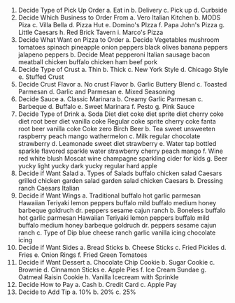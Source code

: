 1. Decide Type of Pick Up Order
    a. Eat in 
    b. Delivery
    c. Pick up
    d. Curbside
2. Decide Which Business to Order From
    a. Vero Italian Kitchen
    b. MODS Piza
    c. Villa Bella
    d. Pizza Hut
    e. Domino's PIzza
    f. Papa John's Pizza
    g. Little Caesars
    h. Red Brick Tavern
    i. Marco's Pizza
3. Decide What Want on Pizza to Order
    a. Decide Vegetables
        mushroom
        tomatoes
        spinach
        pineapple
        onion
        peppers
        black olives
        banana peppers
        jalapeno peppers
    b. Decide Meat
        pepperoni
        Italian sausage
        bacon
        meatball
        chicken
        buffalo chicken
        ham
        beef
        pork
4. Decide Type of Crust 
    a. Thin
    b. Thick
    c. New York Style
    d. Chicago Style
    e. Stuffed Crust
5. Decide Crust Flavor
    a. No crust Flavor
    b. Garlic Buttery Blend
    c. Toasted Parmesan
    d. Garlic and Parmesan
    e. Mixed Seasoning
6. Decide Sauce
    a. Classic Marinara
    b. Creamy Garlic Parmesan
    c. Barbeque
    d. Buffalo
    e. Sweet Marinara
    f. Pesto
    g. Pink Sauce
7. Decide Type of Drink
    a. Soda
        Diet
            diet coke
            diet sprite
            diet cherry coke
            diet root beer
            diet vanilla coke
        Regular 
            coke
            sprite
            cherry coke
            fanta
            root beer
            vanilla coke
        Coke zero
        Birch Beer
    b. Tea
        sweet
        unsweeten
        raspberry
        peach
        mango
        wathermelon
    c. Milk
        regular
        chocolate
        strawberry
    d. Leamonade
        sweet
        diet
        strawberry
    e. Water
        tap
        bottled
        sparkle 
        flavored sparkle water
            strawberry
            cherry
            peach
            mango
    f. Wine
        red
        white
        blush
        Moscat wine
        champagne
        sparkling cider for kids
    g. Beer  
        yucky light
        yucky dark
        yucky regular
        hard apple   
8. Decide if Want Salad
    a. Types of Salads
        buffalo chicken salad
        Caesars
        grilled chicken garden salad
        garden salad
        chicken Caesars
    b. Dressing
        ranch
        Caesars
        Italian
9. Decide if Want Wings
    a. Traditional
        buffalo hot
        garlic parmesan
        Hawaiian Teriyaki
        lemon peppers
        buffalo mild
        buffalo medium
        honey barbeque
        goldruch
        dr. peppers
        sesame
        cajun
        ranch
    b. Boneless
        buffalo hot
        garlic parmesan
        Hawaiian Teriyaki
        lemon peppers
        buffalo mild
        buffalo medium
        honey barbeque
        goldruch
        dr. peppers
        sesame
        cajun
        ranch
    c. Type of Dip
        blue cheese
        ranch
        garlic
        vanilla icing
        chocolate icing
10. Decide if Want Sides
    a. Bread Sticks
    b. Cheese Sticks
    c. Fried Pickles
    d. Fries
    e. Onion Rings
    f. Fried Green Tomatoes
11. Decide if Want Dessert
    a. Chocolate Chip Cookie
    b. Sugar Cookie
    c. Brownie
    d. Cinnamon Sticks
    e. Apple Pies 
    f. Ice Cream Sundae
    g. Oatmeal Raisin Cookie
    h. Vanilla Icecream with Sprinkle
12. Decide How to Pay
    a. Cash
    b. Credit Card
    c. Apple Pay
13. Decide to Add Tip
    a. 10%
    b. 20%
    c. 25%